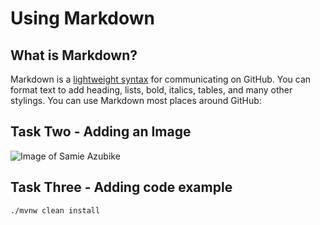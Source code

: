# Using Markdown

## What is Markdown? 
Markdown is a [lightweight syntax](https://docs.github.com/github/writing-on-github/getting-started-with-writing-and-formatting-on-github/basic-writing-and-formatting-syntax) for communicating on GitHub. You can format text to add heading, lists, bold, italics, tables, and many other stylings. You can use Markdown most places around GitHub:

## Task Two - Adding an Image
![Image of Samie Azubike](https://avatars.githubusercontent.com/u/85092681?s=400&u=922f4b5d484463cadb89a47d382e19fc4f232943&v=4)

## Task Three - Adding code example
```
./mvnw clean install
```
